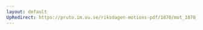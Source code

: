 ```yaml
---
layout: default
UpRedirect: https://pruto.im.uu.se/riksdagen-motions-pdf/1870/mot_1870__ak__1.pdf
---
```

